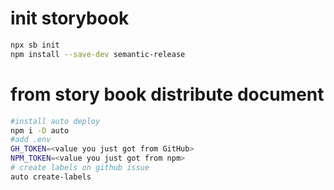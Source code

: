 #  init storybook

```bash 
npx sb init
npm install --save-dev semantic-release
```


# from story book distribute document

```bash
#install auto deploy 
npm i -D auto 
#add .env
GH_TOKEN=<value you just got from GitHub>
NPM_TOKEN=<value you just got from npm>
# create labels on github issue
auto create-labels
```